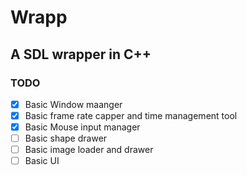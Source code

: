 # Wrapp
## A SDL wrapper in C++



### TODO

- [x] Basic Window maanger
- [x] Basic frame rate capper and time management tool
- [x] Basic Mouse input manager
- [ ] Basic shape drawer
- [ ] Basic image loader and drawer
- [ ] Basic UI  